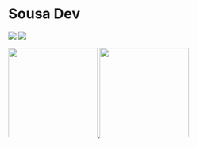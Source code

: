 # Sousa Dev

<a href="https://www.linkedin.com/in/henrique-sousa-95bb03146/"><img src="https://img.shields.io/badge/Henrique Sousa-%230077B5.svg?&style=for-the-badge&logo=linkedin&logoColor=white" ></a>
<a href="https://www.patreon.com/sousadev"><img src="https://img.shields.io/badge/Game & Software Development-critical.svg?&style=for-the-badge&logo=patreon&logoColor=white" ></a>



<a href="https://github.com/sousaUA">
  <img height="180em" src="https://github-readme-stats.vercel.app/api?username=sousaUA&theme=tokyonight&show_icons=true" />
  <img height="180em" src="https://github-readme-stats.vercel.app/api/top-langs/?username=sousaUA&theme=tokyonight&layout=compact" />
</a>

